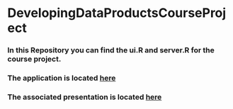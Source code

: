 # DevelopingDataProductsCourseProject
### In this Repository you can find the ui.R and server.R for the course project.
### The application is located [here](https://student0129.shinyapps.io/CourseProject/)
### The associated presentation is located [here](http://)
